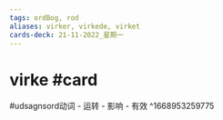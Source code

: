```yaml
---
tags: ordBog, rod
aliases: virker, virkede, virket
cards-deck: 21-11-2022_星期一
---
```


# virke #card 

#udsagnsord动词 
	- 运转
	- 影响
	- 有效
^1668953259775
